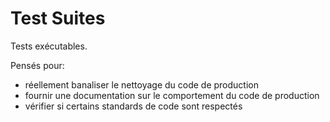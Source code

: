 # Test Suites
Tests exécutables.

Pensés pour:
* réellement banaliser le nettoyage du code de production
* fournir une documentation sur le comportement du code de production
* vérifier si certains standards de code sont respectés
